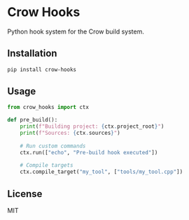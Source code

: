 # Crow Hooks

Python hook system for the Crow build system.

## Installation

```bash
pip install crow-hooks
```

## Usage
```python
from crow_hooks import ctx

def pre_build():
    print(f"Building project: {ctx.project_root}")
    print(f"Sources: {ctx.sources}")
    
    # Run custom commands
    ctx.run(["echo", "Pre-build hook executed"])
    
    # Compile targets
    ctx.compile_target("my_tool", ["tools/my_tool.cpp"])
```

## License

MIT